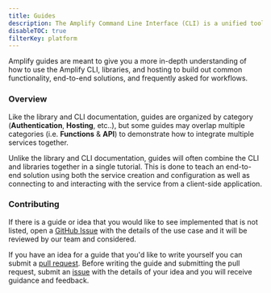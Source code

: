 ```yaml
---
title: Guides
description: The Amplify Command Line Interface (CLI) is a unified toolchain to create, integrate, and manage the AWS cloud services for your app. The CLI is category-based with best practices built in.
disableTOC: true
filterKey: platform
---
```


Amplify guides are meant to give you a more in-depth understanding of how to use the Amplify CLI, libraries, and hosting to build out common functionality, end-to-end solutions, and frequently asked for workflows.

### Overview

Like the library and CLI documentation, guides are organized by category (__Authentication__, __Hosting__, etc..), but some guides may overlap multiple categories (i.e. __Functions__ & __API__) to demonstrate how to integrate multiple services together.

Unlike the library and CLI documentation, guides will often combine the CLI and libraries together in a single tutorial. This is done to teach an end-to-end solution using both the service creation and configuration as well as connecting to and interacting with the service from a client-side application.

### Contributing

If there is a guide or idea that you would like to see implemented that is not listed, open a [GitHub Issue](https://github.com/aws-amplify/docs/issues) with the details of the use case and it will be reviewed by our team and considered.

If you have an idea for a guide that you'd like to write yourself you can submit a [pull request](https://github.com/aws-amplify/docs/pulls). Before writing the guide and submitting the pull request, submit an [issue](https://github.com/aws-amplify/docs/issues) with the details of your idea and you will receive guidance and feedback.